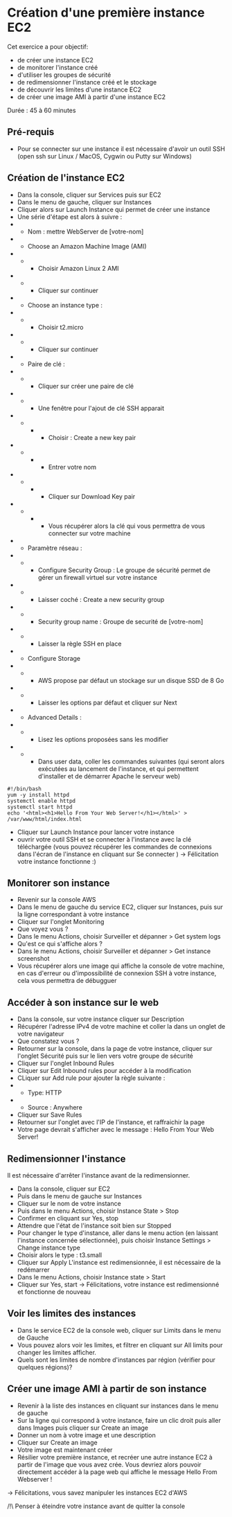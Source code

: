 # Création d'une première instance EC2

Cet exercice a pour objectif:
* de créer une instance EC2 
* de monitorer l'instance créé
* d'utiliser les groupes de sécurité
* de redimensionner l'instance créé et le stockage
* de découvrir les limites d'une instance EC2
* de créer une image AMI à partir d'une instance EC2

Durée : 45 à 60 minutes

## Pré-requis 
* Pour se connecter sur une instance il est nécessaire d'avoir un outil SSH (open ssh sur Linux / MacOS, Cygwin ou Putty sur Windows)

## Création de l'instance EC2
* Dans la console, cliquer sur Services puis sur EC2
* Dans le menu de gauche, cliquer sur Instances
* Cliquer alors sur Launch Instance qui permet de créer une instance
* Une série d'étape est alors à suivre :
* * Nom : mettre WebServer de [votre-nom] 
* * Choose an Amazon Machine Image (AMI)
* * * Choisir Amazon Linux 2 AMI 
* * * Cliquer sur continuer
* * Choose an instance type :
* * * Choisir t2.micro
* * * Cliquer sur continuer
* * Paire de clé :
* * * Cliquer sur créer une paire de clé
* * * Une fenêtre pour l'ajout de clé SSH apparait
* * * * Choisir : Create a new key pair
* * * * Entrer votre nom
* * * * Cliquer sur Download Key pair
* * * * Vous récupérer alors la clé qui vous permettra de vous connecter sur votre machine
* * Paramètre réseau :
* * * Configure Security Group : Le groupe de sécurité permet de gérer un firewall virtuel sur votre instance
* * * Laisser coché : Create a new security group
* * * Security group name : Groupe de securité de [votre-nom]
* * * Laisser la règle SSH en place
* * Configure Storage
* * * AWS propose par défaut un stockage sur un disque SSD de 8 Go
* * * Laisser les options par défaut et cliquer sur Next 
* * Advanced Details :
* * * Lisez les options proposées sans les modifier
* * * Dans user data, coller les commandes suivantes (qui seront alors exécutées au lancement de l'instance, et qui permettent d'installer et de démarrer Apache le serveur web) 
```
#!/bin/bash
yum -y install httpd
systemctl enable httpd
systemctl start httpd
echo '<html><h1>Hello From Your Web Server!</h1></html>' > /var/www/html/index.html
```
* Cliquer sur Launch Instance pour lancer votre instance
* ouvrir votre outil SSH et se connecter à l'instance avec la clé téléchargée (vous pouvez récupérer les commandes de connexions dans l'écran de l'instance en cliquant sur Se connecter )
-> Félicitation votre instance fonctionne :) 

## Monitorer son instance
* Revenir sur la console AWS
* Dans le menu de gauche du service EC2, cliquer sur Instances, puis sur la ligne correspondant à votre instance
* Cliquer sur l'onglet Monitoring
* Que voyez vous ?
* Dans le menu Actions, choisir Surveiller et dépanner > Get system logs
* Qu'est ce qui s'affiche alors ?
* Dans le menu Actions, choisir Surveiller et dépanner > Get instance screenshot
* Vous récupérer alors une image qui affiche la console de votre machine, en cas d'erreur ou d'impossibilité de connexion SSH à votre instance, cela vous permettra de débugguer

## Accéder à son instance sur le web

* Dans la console, sur votre instance cliquer sur Description
* Récupérer l'adresse IPv4 de votre machine et coller la dans un onglet de votre navigateur
* Que constatez vous ?
* Retourner sur la console, dans la page de votre instance, cliquer sur l'onglet Sécurité puis sur le lien vers votre groupe de sécurité
* Cliquer sur l'onglet Inbound Rules
* Cliquer sur Edit Inbound rules pour accéder à la modification
* CLiquer sur Add rule pour ajouter la règle suivante :
* * Type: HTTP
* * Source : Anywhere
* Cliquer sur Save Rules
* Retourner sur l'onglet avec l'IP de l'instance, et raffraichir la page
* Votre page devrait s'afficher avec le message : 
Hello From Your Web Server!

## Redimensionner l'instance
Il est nécessaire d'arrêter l'instance avant de la redimensionner.
* Dans la console, cliquer sur EC2
* Puis dans le menu de gauche sur Instances
* Cliquer sur le nom de votre instance
* Puis dans le menu Actions, choisir Instance State > Stop
* Confirmer en cliquant sur Yes, stop
* Attendre que l'état de l'instance soit bien sur Stopped
* Pour changer le type d'instance, aller dans le menu action (en laissant l'instance concernée sélectionnée), puis choisir Instance Settings > Change instance type
* Choisir alors le type : t3.small
* Cliquer sur Apply
L'instance est redimensionnée, il est nécessaire de la redémarrer
* Dans le menu Actions, choisir Instance state > Start
* Cliquer sur Yes, start
-> Félicitations, votre instance est redimensionné et fonctionne de nouveau

## Voir les limites des instances
* Dans le service EC2 de la console web, cliquer sur Limits dans le menu de Gauche
* Vous pouvez alors voir les limites, et filtrer en cliquant sur All limits pour changer les limites afficher.
* Quels sont les limites de nombre d'instances par région (vérifier pour quelques régions)?

## Créer une image AMI à partir de son instance
* Revenir à la liste des instances en cliquant sur instances dans le menu de gauche
* Sur la ligne qui correspond à votre instance, faire un clic droit puis aller dans Images puis cliquer sur Create an image
* Donner un nom à votre image et une description
* Cliquer sur Create an image
* Votre image est maintenant créer
* Résilier votre première instance, et recréer une autre instance EC2 à partir de l'image que vous avez crée. Vous devriez alors pouvoir directement accéder à la page web qui affiche le message Hello From Webserver !

-> Félicitations, vous savez manipuler les instances EC2 d'AWS

/!\ Penser à éteindre votre instance avant de quitter la console 

